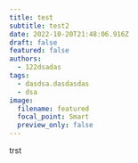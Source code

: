 ```yaml
---
title: test
subtitle: test2
date: 2022-10-20T21:48:06.916Z
draft: false
featured: false
authors:
  - 122dsadas
tags:
  - dasdsa.dasdasdas
  - dsa
image:
  filename: featured
  focal_point: Smart
  preview_only: false
---
```

t﻿rst